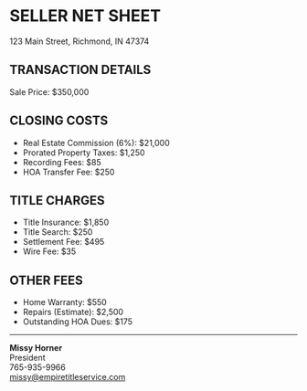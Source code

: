# SELLER NET SHEET

123 Main Street, Richmond, IN 47374

## TRANSACTION DETAILS
Sale Price: $350,000

## CLOSING COSTS
- Real Estate Commission (6%): $21,000
- Prorated Property Taxes: $1,250
- Recording Fees: $85
- HOA Transfer Fee: $250

## TITLE CHARGES
- Title Insurance: $1,850
- Title Search: $250
- Settlement Fee: $495
- Wire Fee: $35

## OTHER FEES
- Home Warranty: $550
- Repairs (Estimate): $2,500
- Outstanding HOA Dues: $175

---

**Missy Horner**  
President  
765-935-9966  
missy@empiretitleservice.com
